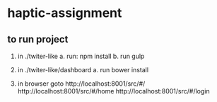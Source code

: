 # haptic-assignment

## to run project
1. in ./twiter-like 
    a. run: npm install
    b. run gulp

2. in ./twiter-like/dashboard
    a. run bower install

3. in browser goto http://localhost:8001/src/#/
                    http://localhost:8001/src/#/home
                    http://localhost:8001/src/#/login